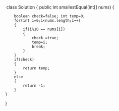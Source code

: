 ​
class Solution {
    public int smallestEqual(int[] nums) {
        
        boolean check=false; int temp=0;
        for(int i=0;i<nums.length;i++)
        {
            if(i%10 == nums[i])
            {
                check =true;
                temp=i;
                break;
            }
        }
        if(check)
        {
            return temp;
        }
        else
        {
            return -1;
        }
    }
}
